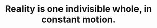 ---
title: Reality is one indivisible whole, in constant motion.
tags: nondual TMWT
star: true
reality: true
order: 1
thewholeone: true
thewholeoneorder: 1
nondualthewhole: true
nondualthewholeorder: 1
---